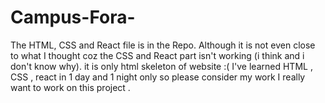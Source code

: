 # Campus-Fora-

The HTML, CSS and React file is in the Repo.
Although it is not even close to what I thought coz the CSS and React part isn't working (i think and i don't know why).
it is only html skeleton of website :(
I've learned HTML , CSS , react in 1 day and 1 night only so please consider my work
I really want to work on this project .
